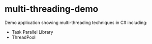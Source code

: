 # multi-threading-demo
Demo application showing multi-threading techniques in C# including:
* Task Parallel Library
* ThreadPool
